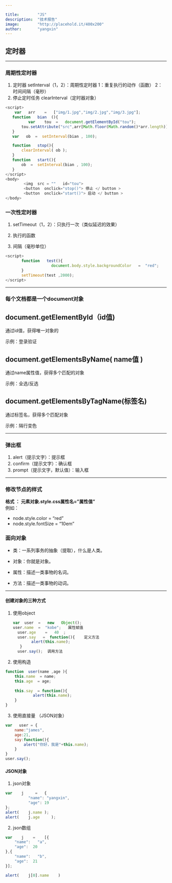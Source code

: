 ```yaml
---

title:        "JS"
description:  "技术报告"
image:        "http://placehold.it/400x200"
author:       "yangxin"
---
```








##  定时器

------

### 周期性定时器

1. 定时器 setInterval（1，2）：周期性定时器
   1：重复执行的动作（函数）
   2：时间间隔（毫秒）
2. 停止定时任务 clearInterval（定时器对象）

```javascript
<script>
    var   arr    =   ["img/1.jpg","img/2.jpg","img/3.jpg"];
   function   bian  (){
          var    tou  =   document.getElementById("tou");
       tou.setAttribute("src",arr[Math.floor(Math.random()*arr.length)]);
   }
   var   ob  =  setInterval(bian , 100);

   function   stop(){
       clearInterval( ob );
   }
   function   start(){
       ob  =  setInterval(bian , 100);
   }
</script>
<body>
        <img  src = ""   id="tou">
        <button  onclick="stop()"> 停止 </ button >
        <button  onclick="start()"> 启动 </ button >
</body>
```


### 一次性定时器

1. setTimeout（1，2）：只执行一次（类似延迟的效果）

2. 执行的函数

3. 间隔（毫秒单位）  

```javascript
<script>
       function   test(){
                    document.body.style.backgroundColor   =  "red";
       }
       setTimeout(test ,2000);
</script>    
```



 

----

### 每个文档都是一个document对象



##  document.getElementById（id值)

通过id值，获得唯一对象的  

示例：登录验证   

##  document.getElementsByName( name值 )  

通过name属性值，获得多个匹配的对象  

示例：全选/反选  

##  document.getElementsByTagName(标签名)  

通过标签名，获得多个匹配对象  

示例：隔行变色  

----

### 弹出框  
1. alert（提示文字）：提示框  
2. confirm（提示文字）：确认框  
3. prompt（提示文字，默认值）：输入框    

----

### 修改节点的样式  
**格式 ： 元素对象.style.css属性名=”属性值”**  
例如：  
+ node.style.color  = “red”  
+ node.style.fontSize = “10em”   
  

### **面向对象**

- 类：一系列事务的抽象（提取），什么是人类。

- 对象：你就是对象。

- 属性：描述一类事物的名词。

- 方法：描述一类事物的动词。

----
#### **创建对象的三种方式**

1. 使用object 

	```javascript
	var  user  =   new   Object();  
	user.name  =  "kobe";   属性赋值  
	  user.age    =   40  ;  
	  user.say   =  function(){    定义方法
			alert(this.name);
	   }
	  user.say();  调用方法
	```
2. 使用构造 

```javascript
function  user(name ,age ){
    this.name  = name;
    this.age  = age;
    
    this.say  = function(){
            alert(this.name);
    }
}
```



3. 使用直接量 （JSON对象）  

```javascript
var   user = {
    name:"james",
    age:21,
    say:function(){
        alert("你好，我是"+this.name);
    }
}
user.say();
```



#### **JSON对象**

1. json对象

```javascript
var    j     =   {
          "name": "yangxin",
          "age": 19
};
alert(    j.name );
alert(    j.age     ); 
```

2. json数组  

```javascript
var    j    =    [{
    "name":   "a",
    "age":  20
},{
    "name":   "b",
    "age":  21
}];

alert(    j[0].name    )
```







